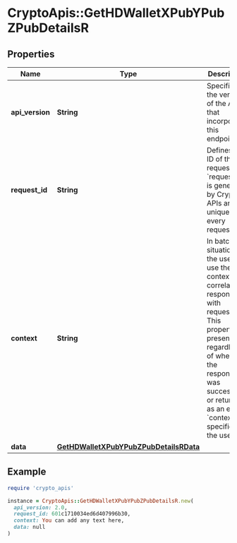 # CryptoApis::GetHDWalletXPubYPubZPubDetailsR

## Properties

| Name | Type | Description | Notes |
| ---- | ---- | ----------- | ----- |
| **api_version** | **String** | Specifies the version of the API that incorporates this endpoint. |  |
| **request_id** | **String** | Defines the ID of the request. The &#x60;requestId&#x60; is generated by Crypto APIs and it&#39;s unique for every request. |  |
| **context** | **String** | In batch situations the user can use the context to correlate responses with requests. This property is present regardless of whether the response was successful or returned as an error. &#x60;context&#x60; is specified by the user. | [optional] |
| **data** | [**GetHDWalletXPubYPubZPubDetailsRData**](GetHDWalletXPubYPubZPubDetailsRData.md) |  |  |

## Example

```ruby
require 'crypto_apis'

instance = CryptoApis::GetHDWalletXPubYPubZPubDetailsR.new(
  api_version: 2.0,
  request_id: 601c1710034ed6d407996b30,
  context: You can add any text here,
  data: null
)
```

